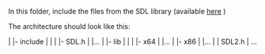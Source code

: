 In this folder, include the files from the SDL library (available [here](https://www.libsdl.org/) )

The architecture should look like this:

|
|- include
|	  |
|	  |- SDL.h
|	  |...
|
|- lib
|	  |
|	  |- x64
|	  |...
|	  |- x86
|	  |...
|
| SDL2.h
| ...